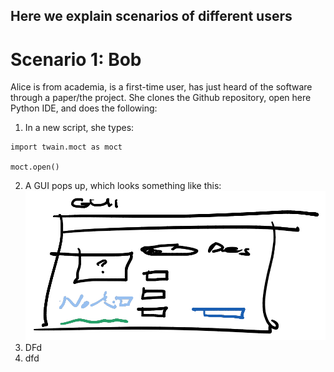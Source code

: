 ## Here we explain scenarios of different users

# Scenario 1: Bob

Alice is from academia, is a first-time user, has just heard of the software through a paper/the project. She clones the Github repository, open here Python IDE, and does the following:

1. In a new script, she types:
```
import twain.moct as moct

moct.open()
```
2. A GUI pops up, which looks something like this:
![gui_alice_draft](images/gui_alice_draft.png)
3. DFd
4. dfd
